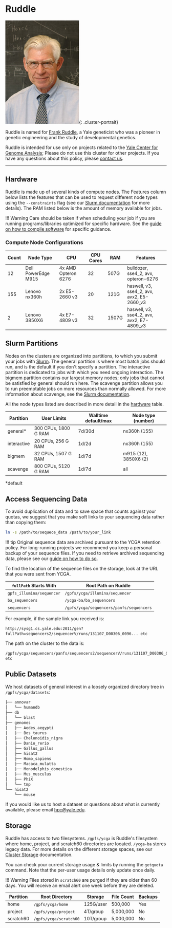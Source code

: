 # Ruddle

![Frank](/img/Frank-Ruddle.jpg){: .cluster-portrait}

Ruddle is named for [Frank Ruddle](http://www.nytimes.com/2013/03/20/science/francis-ruddle-who-led-transgenic-research-dies-at-83.html), a Yale geneticist who was a pioneer in genetic engineering and the study of developmental genetics.

Ruddle is intended for use only on projects related to the [Yale Center for Genome Analysis](http://ycga.yale.edu/); Please do not use this cluster for other projects. If you have any questions about this policy, please [contact us](mailto:hpc@yale.edu).

- - -

## Hardware

Ruddle is made up of several kinds of compute nodes. The Features column below lists the features that can be used to request different node types using the `--constraints` flag (see our [Slurm documentation](/clusters-at-yale/job-scheduling/resource-requests#features-and-constraints) for more details). The RAM listed below is the amount of memory available for jobs.

!!! Warning
    Care should be taken if when scheduling your job if you are running programs/libraries optimized for specific hardware.
    See the [guide on how to compile software](/clusters-at-yale/applications/compile) for specific guidance.

### Compute Node Configurations

| Count | Node Type                     | CPU                 | CPU Cores | RAM   | Features                                   |
|-------|-------------------------------|---------------------|-----------|-------|--------------------------------------------|
| 12    | Dell PowerEdge M915           | 4x AMD Opteron 6276 | 32        | 507G  | bulldozer, sse4_2, avx, opteron-6276       |
| 155   | Lenovo nx360h                 | 2x E5-2660 v3       | 20        | 121G  | haswell, v3, sse4_2, avx, avx2, E5-2660_v3 |
| 2     | Lenovo 3850X6                 | 4x E7-4809 v3       | 32        | 1507G | haswell, v3, sse4_2, avx, avx2, E7-4809_v3 |

## Slurm Partitions

Nodes on the clusters are organized into partitions, to which you submit your jobs with [Slurm](/clusters-at-yale/job-scheduling/slurm). The general partition is where most batch jobs should run, and is the default if you don't specify a partition. The interactive partition is dedicated to jobs with which you need ongoing interaction. The bigmem partition contains our largest memory nodes; only jobs that cannot be satisfied by general should run here. The scavenge partition allows you to run preemptable jobs on more resources than normally allowed. For more information about scavenge, see the [Slurm documentation](/clusters-at-yale/job-scheduling/scavenge).

All the node types listed are described in more detail in the [hardware](#hardware) table.

| Partition   | User Limits          | Walltime default/max | Node type (number)    |
|-------------|----------------------|----------------------|-----------------------|
| general*    | 300 CPUs, 1800 G RAM | 7d/30d               | nx360h (155)          |
| interactive | 20 CPUs, 256 G RAM   | 1d/2d                | nx360h (155)          |
| bigmem      | 32 CPUs, 1507 G RAM  | 1d/7d                | m915 (12), 3850X6 (2) |
| scavenge    | 800 CPUs, 5120 G RAM | 1d/7d                | all                   |

*default

## Access Sequencing Data

To avoid duplication of data and to save space that counts against your quotas, we suggest that you make soft links to your sequencing data rather than copying them:

``` bash
ln -s /path/to/sequece_data /path/to/your_link
```

!!! tip
    Original sequence data are archived pursuant to the YCGA retention policy. For long-running projects we recommend you keep a personal backup of your sequence files. If you need to retrieve archived sequencing data, please see our [guide on how to do so](/clusters-at-yale/applications/guides/archived-sequencing).

To find the location of the sequence files on the storage, look at the URL that you were sent from YCGA.

| `fullPath` Starts With    | Root Path on Ruddle                      |
|---------------------------|------------------------------------------|
| `gpfs_illumina/sequencer` | `/gpfs/ycga/illumina/sequencer`          |
| `ba_sequencers`           | `/ycga-ba/ba_sequencers`                 |
| `sequencers`              | `/gpfs/ycga/sequencers/panfs/sequencers` |

For example, if the sample link you received is:

```
http://sysg1.cs.yale.edu:2011/gen?fullPath=sequencers2/sequencerV/runs/131107_D00306_0096... etc
```

The path on the cluster to the data is:
```
/gpfs/ycga/sequencers/panfs/sequencers2/sequencerV/runs/131107_D00306_0096... etc
```

## Public Datasets

We host datasets of general interest in a loosely organized directory tree in `/gpfs/ycga/datasets`:

```
├── annovar
│   └── humandb
├── db
│   └── blast
├── genomes
│   ├── Aedes_aegypti
│   ├── Bos_taurus
│   ├── Chelonoidis_nigra
│   ├── Danio_rerio
│   ├── Gallus_gallus
│   ├── hisat2
│   ├── Homo_sapiens
│   ├── Macaca_mulatta
│   ├── Monodelphis_domestica
│   ├── Mus_musculus
│   ├── PhiX
│   └── tmp
└── hisat2
    └── mouse
```

If you would like us to host a dataset or questions about what is currently available, please email hpc@yale.edu.

## Storage

Ruddle has access to two filesystems. `/gpfs/ycga` is Ruddle's filesystem where home, project, and scratch60 directories are located. `/ycga-ba` stores legacy data. For more details on the different storage spaces, see our [Cluster Storage](/clusters-at-yale/data/cluster-storage) documentation.

You can check your current storage usage & limits by running the `getquota` command. Note that the per-user usage details only update once daily.

!!! Warning
    Files stored in `scratch60` are purged if they are older than 60 days. You will receive an email alert one week before they are deleted.

|Partition  | Root Directory         | Storage     | File Count | Backups |
|-----------|------------------------|-------------|------------|---------|
| home      | `/gpfs/ycga/home`      | 125G/user   | 500,000    | Yes     |
| project   | `/gpfs/ycga/project`   | 4T/group    | 5,000,000  | No      |
| scratch60 | `/gpfs/ycga/scratch60` | 10T/group   | 5,000,000  | No      |

